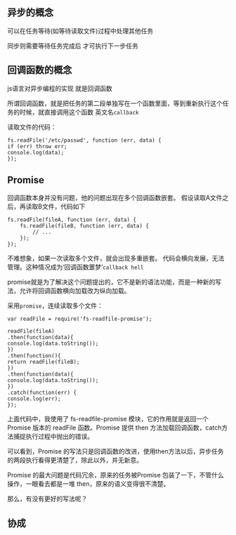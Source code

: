 异步的概念
-----
可以在任务等待(如等待读取文件)过程中处理其他任务

同步则需要等待任务完成后 才可执行下一步任务

回调函数的概念
-----

js语言对异步编程的实现 就是回调函数

所谓回调函数，就是把任务的第二段单独写在一个函数里面，等到重新执行这个任务的时候，就直接调用这个函数 英文名`callback`

读取文件的代码：

    fs.readFile('/etc/passwd', function (err, data) {
    if (err) throw err;
    console.log(data);
    });

Promise
------

回调函数本身并没有问题，他的问题出现在多个回调函数嵌套。
假设读取A文件之后，再读取B文件，代码如下

    fs.readFile(fileA, function (err, data) {
        fs.readFile(fileB, function (err, data) {
            // ...
        });
    });

不难想象，如果一次读取多个文件，就会出现多重嵌套。 代码会横向发展，无法管理。这种情况成为‘回调函数噩梦’`callback hell`

promise就是为了解决这个问题提出的，它不是新的语法功能，而是一种新的写法，允许将回调函数横向加载改为纵向加载。

采用`promise`，连续读取多个文件：

    var readFile = require('fs-readfile-promise');

    readFile(fileA)
    .then(function(data){
    console.log(data.toString());
    })
    .then(function(){
    return readFile(fileB);
    })
    .then(function(data){
    console.log(data.toString());
    })
    .catch(function(err) {
    console.log(err);
    });

上面代码中，我使用了 fs-readfile-promise 模块，它的作用就是返回一个 Promise 版本的 readFile 函数。Promise 提供 then 方法加载回调函数，catch方法捕捉执行过程中抛出的错误。

可以看到，Promise 的写法只是回调函数的改进，使用then方法以后，异步任务的两段执行看得更清楚了，除此以外，并无新意。

Promise 的最大问题是代码冗余，原来的任务被Promise 包装了一下，不管什么操作，一眼看去都是一堆 then，原来的语义变得很不清楚。

那么，有没有更好的写法呢？

协成
------
